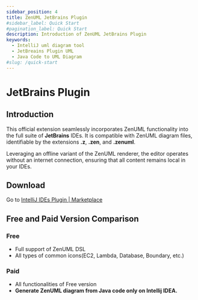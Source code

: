 ```yaml
---
sidebar_position: 4
title: ZenUML JetBrains Plugin
#sidebar_label: Quick Start
#pagination_label: Quick Start
description: Introduction of ZenUML JetBrains Plugin
keywords:
  - IntelliJ uml diagram tool
  - JetBreains Plugin UML
  - Java Code to UML Diagram
#slug: /quick-start
---
```


# JetBrains Plugin

## Introduction

This official extension seamlessly incorporates ZenUML functionality into the full suite of **JetBrains** IDEs. It is compatible with ZenUML diagram files, identifiable by the extensions **.z**, **.zen**, and **.zenuml**.

Leveraging an offline variant of the ZenUML renderer, the editor operates without an internet connection, ensuring that all content remains local in your IDEs.

## Download

Go to [IntelliJ IDEs Plugin | Marketplace](https://plugins.jetbrains.com/plugin/12437-zenuml-support)

## Free and Paid Version Comparison

### Free

- Full support of ZenUML DSL
- All types of common icons(EC2, Lambda, Database, Boundary, etc.)

### Paid

- All functionalities of Free version
- **Generate ZenUML diagram from Java code only on Intellij IDEA.**
